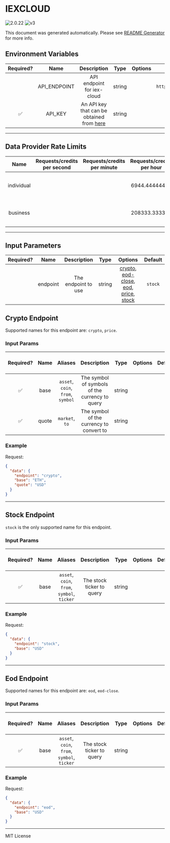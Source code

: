 # IEXCLOUD

![2.0.22](https://img.shields.io/github/package-json/v/smartcontractkit/external-adapters-js?filename=packages/sources/iex-cloud/package.json) ![v3](https://img.shields.io/badge/framework%20version-v3-blueviolet)

This document was generated automatically. Please see [README Generator](../../scripts#readme-generator) for more info.

## Environment Variables

| Required? |     Name     |                                       Description                                       |  Type  | Options |              Default               |
| :-------: | :----------: | :-------------------------------------------------------------------------------------: | :----: | :-----: | :--------------------------------: |
|           | API_ENDPOINT |                               API endpoint for iex-cloud                                | string |         | `https://cloud.iexapis.com/stable` |
|    ✅     |   API_KEY    | An API key that can be obtained from [here](https://iexcloud.io/cloud-login#/register/) | string |         |                                    |

---

## Data Provider Rate Limits

|    Name    | Requests/credits per second | Requests/credits per minute | Requests/credits per hour |            Note             |
| :--------: | :-------------------------: | :-------------------------: | :-----------------------: | :-------------------------: |
| individual |                             |                             |       6944.44444444       | only mentions monthly limit |
|  business  |                             |                             |       208333.333333       | only mentions monthly limit |

---

## Input Parameters

| Required? |   Name   |     Description     |  Type  |                                                              Options                                                              | Default |
| :-------: | :------: | :-----------------: | :----: | :-------------------------------------------------------------------------------------------------------------------------------: | :-----: |
|           | endpoint | The endpoint to use | string | [crypto](#crypto-endpoint), [eod-close](#eod-endpoint), [eod](#eod-endpoint), [price](#crypto-endpoint), [stock](#stock-endpoint) | `stock` |

## Crypto Endpoint

Supported names for this endpoint are: `crypto`, `price`.

### Input Params

| Required? | Name  |              Aliases              |                  Description                   |  Type  | Options | Default | Depends On | Not Valid With |
| :-------: | :---: | :-------------------------------: | :--------------------------------------------: | :----: | :-----: | :-----: | :--------: | :------------: |
|    ✅     | base  | `asset`, `coin`, `from`, `symbol` | The symbol of symbols of the currency to query | string |         |         |            |                |
|    ✅     | quote |          `market`, `to`           |    The symbol of the currency to convert to    | string |         |         |            |                |

### Example

Request:

```json
{
  "data": {
    "endpoint": "crypto",
    "base": "ETH",
    "quote": "USD"
  }
}
```

---

## Stock Endpoint

`stock` is the only supported name for this endpoint.

### Input Params

| Required? | Name |                   Aliases                   |        Description        |  Type  | Options | Default | Depends On | Not Valid With |
| :-------: | :--: | :-----------------------------------------: | :-----------------------: | :----: | :-----: | :-----: | :--------: | :------------: |
|    ✅     | base | `asset`, `coin`, `from`, `symbol`, `ticker` | The stock ticker to query | string |         |         |            |                |

### Example

Request:

```json
{
  "data": {
    "endpoint": "stock",
    "base": "USD"
  }
}
```

---

## Eod Endpoint

Supported names for this endpoint are: `eod`, `eod-close`.

### Input Params

| Required? | Name |                   Aliases                   |        Description        |  Type  | Options | Default | Depends On | Not Valid With |
| :-------: | :--: | :-----------------------------------------: | :-----------------------: | :----: | :-----: | :-----: | :--------: | :------------: |
|    ✅     | base | `asset`, `coin`, `from`, `symbol`, `ticker` | The stock ticker to query | string |         |         |            |                |

### Example

Request:

```json
{
  "data": {
    "endpoint": "eod",
    "base": "USD"
  }
}
```

---

MIT License
